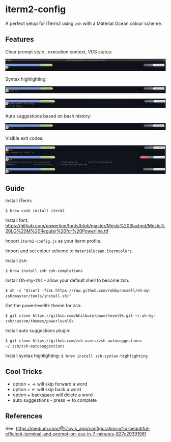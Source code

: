 # iterm2-config
A perfect setup for iTerm2 using `zsh` with a Material Ocean colour scheme.

## Features
Clear prompt style , execution context, VCS status:

![prompt style](prompt-style.png)

Syntax highlighting:

![syntax highlighting](syntax-highlighting.png)

![syntax highlighting b](syntax-highlighting-b.png)

Auto suggestions based on bash history:

![auto suggest](auto-suggest.png)

Visible exit codes:

![exit codes](exit-codes.png)

## Guide
Install iTerm:

`$ brew cask install iterm2`

Install font:
https://github.com/powerline/fonts/blob/master/Meslo%20Slashed/Meslo%20LG%20M%20Regular%20for%20Powerline.ttf

Import `iterm2-config.js` as your iterm proflie.

Import and set colour scheme to `MaterialOcean.itermcolors`.

Install zsh:

`$ brew install zsh zsh-completions`

Install Oh-my-zhs - allow your default shell to become zsh:

`$ sh -c "$(curl -fsSL https://raw.github.com/robbyrussell/oh-my-zsh/master/tools/install.sh)"`

Get the powerlevel9k theme for zsh:

`$ git clone https://github.com/bhilburn/powerlevel9k.git ~/.oh-my-zsh/custom/themes/powerlevel9k`

Install auto suggestions plugin:

`$ git clone https://github.com/zsh-users/zsh-autosuggestions ~/.zsh/zsh-autosuggestions`

Install syntax highlighting:
`$ brew install zsh-syntax-highlighting`

## Cool Tricks
* option + -> will skip forward a word
* option + <- will skip back a word
* option + backspace will delete a word
* auto suggestions - press -> to complete

## References
See: https://medium.com/@Clovis_app/configuration-of-a-beautiful-efficient-terminal-and-prompt-on-osx-in-7-minutes-827c29391961
